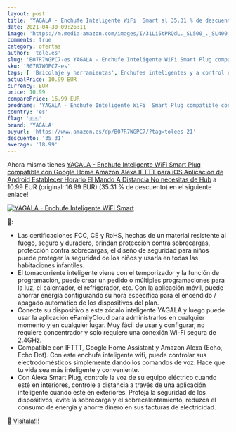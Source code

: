 ```yaml
---
layout: post
title: 'YAGALA - Enchufe Inteligente WiFi  Smart al 35.31 % de descuento'
date: 2021-04-30 09:26:11
image: 'https://m.media-amazon.com/images/I/31Li5tPRQdL._SL500_._SL400_.jpg'
comments: true
category: ofertas
author: 'tole.es'
slug: 'B07R7WGPC7-es YAGALA - Enchufe Inteligente WiFi Smart Plug compatible...'
sku: 'B07R7WGPC7-es'
tags: [ 'Bricolaje y herramientas','Enchufes inteligentes y a control remoto','Enchufes y accesorios','Instalación eléctrica','android','yagala', ]
actualPrice: 10.99 EUR
currency: EUR
price: 10.99
comparePrice: 16.99 EUR
prodname: 'YAGALA - Enchufe Inteligente WiFi  Smart Plug compatible con Google Home Amazon Alexa IFTTT  para iOS Aplicación de Android  Establecer Horario El Mando A Distancia  No necesitas de Hub'
country: 'es'
flag: '🇪🇸'
brand: 'YAGALA'
buyurl: 'https://www.amazon.es/dp/B07R7WGPC7/?tag=tolees-21'
descuento: '35.31'
average: '18.99'
---
```


Ahora mismo tienes [YAGALA - Enchufe Inteligente WiFi  Smart Plug compatible con Google Home Amazon Alexa IFTTT  para iOS Aplicación de Android  Establecer Horario El Mando A Distancia  No necesitas de Hub](https://www.amazon.es/dp/B07R7WGPC7/?tag=tolees-21) a 10.99 EUR (original: 16.99 EUR) (35.31 %  de descuento) en el siguiente enlace!

[![YAGALA - Enchufe Inteligente WiFi  Smart](https://m.media-amazon.com/images/I/31Li5tPRQdL._SL500_._SL400_.jpg)](https://www.amazon.es/dp/B07R7WGPC7/?tag=tolees-21)

🔎:

- Las certificaciones FCC, CE y RoHS, hechas de un material resistente al fuego, seguro y duradero, brindan protección contra sobrecargas, protección contra sobrecargas, el diseño de seguridad para niños puede proteger la seguridad de los niños y usarla en todas las habitaciones infantiles.
- El tomacorriente inteligente viene con el temporizador y la función de programación, puede crear un pedido o múltiples programaciones para la luz, el calentador, el refrigerador, etc. Con la aplicación móvil, puede ahorrar energía configurando su hora específica para el encendido / apagado automático de los dispositivos del plan.
- Conecte su dispositivo a este zócalo inteligente YAGALA y luego puede usar la aplicación eFamilyCloud para administrarlos en cualquier momento y en cualquier lugar. Muy fácil de usar y configurar, no requiere concentrador y solo requiere una conexión Wi-Fi segura de 2.4GHz.
- Compatible con IFTTT, Google Home Assistant y Amazon Alexa (Echo, Echo Dot). Con este enchufe inteligente wifi, puede controlar sus electrodomésticos simplemente dando los comandos de voz. Hace que tu vida sea más inteligente y conveniente.
- Con Alexa Smart Plug, controle la voz de su equipo eléctrico cuando esté en interiores, controle a distancia a través de una aplicación inteligente cuando esté en exteriores. Proteja la seguridad de los dispositivos, evite la sobrecarga y el sobrecalentamiento, reduzca el consumo de energía y ahorre dinero en sus facturas de electricidad.

[🛒 Visítala!!!](https://www.amazon.es/dp/B07R7WGPC7/?tag=tolees-21)
